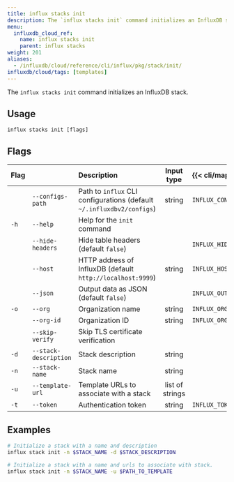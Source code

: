 ```yaml
---
title: influx stacks init
description: The `influx stacks init` command initializes an InfluxDB stack.
menu:
  influxdb_cloud_ref:
    name: influx stacks init
    parent: influx stacks
weight: 201
aliases:
  - /influxdb/cloud/reference/cli/influx/pkg/stack/init/
influxdb/cloud/tags: [templates]
---
```


The `influx stacks init` command initializes an InfluxDB stack.

## Usage
```
influx stacks init [flags]
```

## Flags
| Flag |                       | Description                                                           | Input type      | {{< cli/mapped >}}    |
|:---- |:---                   |:-----------                                                           |:----------:     |:------------------    |
|      | `--configs-path`      | Path to `influx` CLI configurations (default `~/.influxdbv2/configs`) | string          |`INFLUX_CONFIGS_PATH`  |
| `-h` | `--help`              | Help for the `init` command                                           |                 |                       |
|      | `--hide-headers`      | Hide table headers (default `false`)                                  |                 | `INFLUX_HIDE_HEADERS` |
|      | `--host`              | HTTP address of InfluxDB (default `http://localhost:9999`)            | string          | `INFLUX_HOST`         |
|      | `--json`              | Output data as JSON (default `false`)                                 |                 | `INFLUX_OUTPUT_JSON`  |
| `-o` | `--org`               | Organization name                                                     | string          | `INFLUX_ORG`          |
|      | `--org-id`            | Organization ID                                                       | string          | `INFLUX_ORG_ID`       |
|      | `--skip-verify`       | Skip TLS certificate verification                                     |                 |                       |
| `-d` | `--stack-description` | Stack description                                                     | string          |                       |
| `-n` | `--stack-name`        | Stack name                                                            | string          |                       |
| `-u` | `--template-url`      | Template URLs to associate with a stack                               | list of strings |                       |
| `-t` | `--token`             | Authentication token                                                  | string          | `INFLUX_TOKEN`        |

## Examples
```sh
# Initialize a stack with a name and description
influx stack init -n $STACK_NAME -d $STACK_DESCRIPTION

# Initialize a stack with a name and urls to associate with stack.
influx stack init -n $STACK_NAME -u $PATH_TO_TEMPLATE
```
